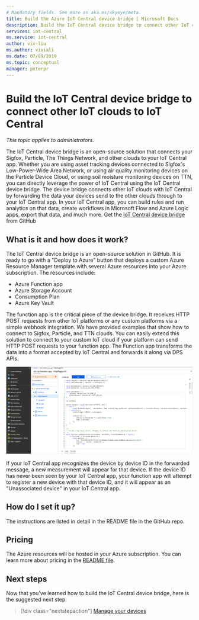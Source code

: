 ```yaml
---
# Mandatory fields. See more on aka.ms/skyeye/meta.
title: Build the Azure IoT Central device bridge | Microsoft Docs
description: Build the IoT Central device bridge to connect other IoT clouds (Sigfox, Particle, The Things Network etc.) to your IoT Central app.
services: iot-central
ms.service: iot-central
author: viv-liu
ms.author: viviali
ms.date: 07/09/2019
ms.topic: conceptual
manager: peterpr
---
```


# Build the IoT Central device bridge to connect other IoT clouds to IoT Central

*This topic applies to administrators.*

The IoT Central device bridge is an open-source solution that connects your Sigfox, Particle, The Things Network, and other clouds to your IoT Central app. Whether you are using asset tracking devices connected to Sigfox's Low-Power-Wide Area Network, or using air quality monitoring devices on the Particle Device Cloud, or using soil moisture monitoring devices on TTN, you can directly leverage the power of IoT Central using the IoT Central device bridge. The device bridge connects other IoT clouds with IoT Central by forwarding the data your devices send to the other clouds through to your IoT Central app. In your IoT Central app, you can build rules and run analytics on that data, create workflows in Microsoft Flow and Azure Logic apps, export that data, and much more. Get the [IoT Central device bridge](https://aka.ms/iotcentralgithubdevicebridge) from GitHub

## What is it and how does it work?
The IoT Central device bridge is an open-source solution in GitHub. It is ready to go with a "Deploy to Azure" button that deploys a custom Azure Resource Manager template with several Azure resources into your Azure subscription. The resources include:
-	Azure Function app
-	Azure Storage Account
-	Consumption Plan
-	Azure Key Vault

The function app is the critical piece of the device bridge. It receives HTTP POST requests from other IoT platforms or any custom platforms via a simple webhook integration. We have provided examples that show how to connect to Sigfox, Particle, and TTN clouds. You can easily extend this solution to connect to your custom IoT cloud if your platform can send HTTP POST requests to your function app.
The Function app transforms the data into a format accepted by IoT Central and forwards it along via DPS APIs.

![Azure functions screenshot](media/howto-build-iotc-device-bridge/azfunctions.png)

If your IoT Central app recognizes the device by device ID in the forwarded message, a new measurement will appear for that device. If the device ID has never been seen by your IoT Central app, your function app will attempt to register a new device with that device ID, and it will appear as an "Unassociated device" in your IoT Central app. 

## How do I set it up?
The instructions are listed in detail in the README file in the GitHub repo. 

## Pricing
The Azure resources will be hosted in your Azure subscription. You can learn more about pricing in the [README file](https://aka.ms/iotcentralgithubdevicebridge).

## Next steps
Now that you've learned how to build the IoT Central device bridge, here is the suggested next step:

> [!div class="nextstepaction"]
> [Manage your devices](howto-manage-devices.md)
